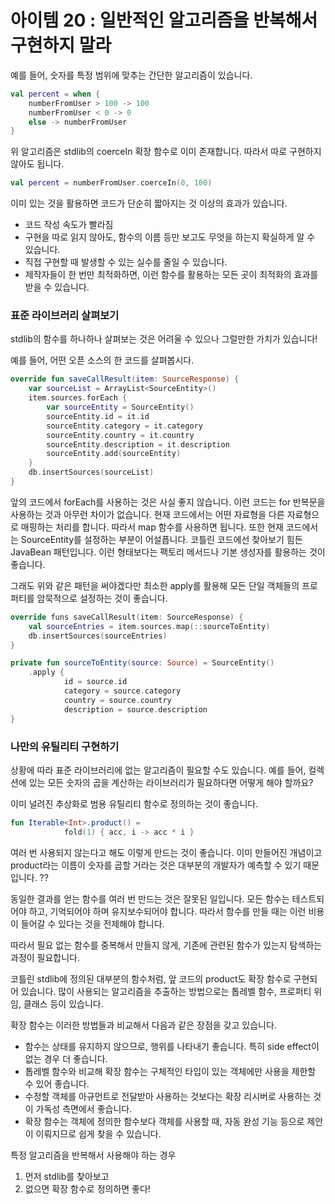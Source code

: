 # 아이템 20 : 일반적인 알고리즘을 반복해서 구현하지 말라

예를 들어, 숫자를 특정 범위에 맞추는 간단한 알고리즘이 있습니다. 

```kotlin
val percent = when {
	numberFromUser > 100 -> 100
	numberFromUser < 0 -> 0
	else -> numberFromUser
}
```

위 알고리즘은 stdlib의 coerceIn 확장 함수로 이미 존재합니다. 따라서 따로 구현하지 않아도 됩니다. 

```kotlin
val percent = numberFromUser.coerceIn(0, 100)
```

이미 있는 것을 활용하면 코드가 단순히 짧아지는 것 이상의 효과가 있습니다. 

- 코드 작성 속도가 빨라짐
- 구현을 따로 읽지 않아도, 함수의 이름 등만 보고도 무엇을 하는지 확실하게 알 수 있습니다.
- 직접 구현할 때 발생할 수 있는 실수를 줄일 수 있습니다.
- 제작자들이 한 번만 최적화하면, 이런 함수를 활용하는 모든 곳이 최적화의 효과를 받을 수 있습니다.

### 표준 라이브러리 살펴보기

stdlib의 함수를 하나하나 살펴보는 것은 어려울 수 있으나 그럴만한 가치가 있습니다!

예를 들어, 어떤 오픈 소스의 한 코드를 살펴봅시다.

```kotlin
override fun saveCallResult(item: SourceResponse) {
	var sourceList = ArrayList<SourceEntity>()
	item.sources.forEach {
		var sourceEntity = SourceEntity()
		sourceEntity.id = it.id
		sourceEntity.category = it.category
		sourceEntity.country = it.country
		sourceEntity.description = it.description
		sourceEntity.add(sourceEntity)
	}
	db.insertSources(sourceList)
}
```

앞의 코드에서 forEach를 사용하는 것은 사실 좋지 않습니다. 이런 코드는 for 반복문을 사용하는 것과 아무런 차이가 없습니다. 현재 코드에서는 어떤 자료형을 다른 자료형으로 매핑하는 처리를 합니다. 따라서 map 함수를 사용하면 됩니다. 또한 현재 코드에서는 SourceEntity를 설정하는 부분이 어설픕니다. 코틀린 코드에선 찾아보기 힘든 JavaBean 패턴입니다. 이런 형태보다는 팩토리 메서드나 기본 생성자를 활용하는 것이 좋습니다. 

그래도 위와 같은 패턴을 써야겠다만 최소한 apply를 활용해 모든 단일 객체들의 프로퍼티를 암묵적으로 설정하는 것이 좋습니다. 

```kotlin
override funs saveCallResult(item: SourceResponse) {
	val sourceEntries = item.sources.map(::sourceToEntity)
	db.insertSources(sourceEntries)
}

private fun sourceToEntity(source: Source) = SourceEntity()
	.apply {
			id = source.id
			category = source.category
			country = source.country
			description = source.description
}
```

### 나만의 유틸리티 구현하기

상황에 따라 표준 라이브러리에 없는 알고리즘이 필요할 수도 있습니다. 예를 들어, 컬렉션에 있는 모든 숫자의 곱을 계산하는 라이브러리가 필요하다면 어떻게 해야 할까요?

이미 널려진 추상화로 범용 유틸리티 함수로 정의하는 것이 좋습니다.

```kotlin
fun Iterable<Int>.product() =
			fold(1) { acc, i -> acc * i }
```

여러 번 사용되지 않는다고 해도 이렇게 만드는 것이 좋습니다. 이미 만들어진 개념이고 product라는 이름이 숫자를 곱할 거라는 것은 대부분의 개발자가 예측할 수 있기 때문입니다. ??

동일한 결과를 얻는 함수를 여러 번 만드는 것은 잘못된 일입니다. 모든 함수는 테스트되어야 하고, 기억되어야 하며 유지보수되어야 합니다. 따라서 함수를 만들 때는 이런 비용이 들어갈 수 있다는 것을 전제해야 합니다. 

따라서 필요 없는 함수를 중복해서 만들지 않게, 기존에 관련된 함수가 있는지 탐색하는 과정이 필요합니다. 

코틀린 stdlib에 정의된 대부분의 함수처럼, 앞 코드의 product도 확장 함수로 구현되어 있습니다. 많이 사용되는 알고리즘을 추출하는 방법으로는 톱레벨 함수, 프로퍼티 위임, 클래스 등이 있습니다. 

확장 함수는 이러한 방법들과 비교해서 다음과 같은 장점을 갖고 있습니다. 

- 함수는 상태를 유지하지 않으므로, 행위를 나타내기 좋습니다. 특히 side effect이 없는 경우 더 좋습니다.
- 톱레벨 함수와 비교해 확장 함수는 구체적인 타입이 있는 객체에만 사용을 제한할 수 있어 좋습니다.
- 수정할 객체를 아규먼트로 전달받아 사용하는 것보다는 확장 리시버로 사용하는 것이 가독성 측면에서 좋습니다.
- 확장 함수는 객체에 정의한 함수보다 객체를 사용할 때, 자동 완성 기능 등으로 제안이 이뤄지므로 쉽게 찾을 수 있습니다.

특정 알고리즘을 반복해서 사용해야 하는 경우

1. 먼저 stdlib를 찾아보고
2. 없으면 확장 함수로 정의하면 좋다!